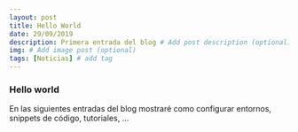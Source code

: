```yaml
---
layout: post
title: Hello World
date: 29/09/2019
description: Primera entrada del blog # Add post description (optional)
img: # Add image post (optional)
tags: [Noticias] # add tag
---
```



### Hello world

En las siguientes entradas del blog mostraré como configurar entornos, snippets de código, tutoriales, …